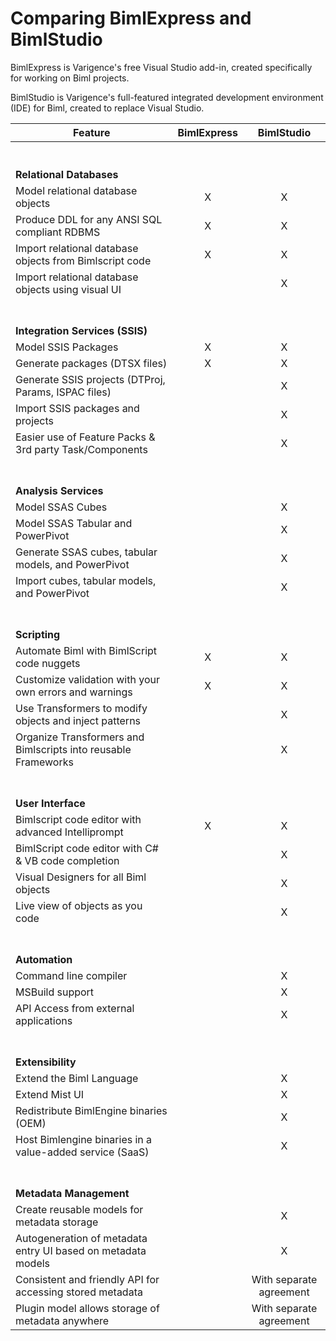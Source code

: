 # Comparing BimlExpress and BimlStudio

BimlExpress is Varigence's free Visual Studio add-in, created specifically for working on Biml projects.

BimlStudio is Varigence's full-featured integrated development environment (IDE) for Biml, created to replace Visual Studio.


| Feature                                                        | BimlExpress | BimlStudio              |
| -------------------------------------------------------------- |:-----------:|:-----------------------:|
| <br /><br />**Relational Databases** <br />                    |             |                         |
| Model relational database objects                              | X           | X                       |
| Produce DDL for any ANSI SQL compliant RDBMS                   | X           | X                       |
| Import relational database objects from Bimlscript code        | X           | X                       |
| Import relational database objects using visual UI             |             | X                       |
| <br /><br />**Integration Services (SSIS)**                    |             |                         |
| Model SSIS Packages                                            | X           | X                       |
| Generate packages (DTSX files)                                 | X           | X                       |
| Generate SSIS projects (DTProj, Params, ISPAC files)           |             | X                       |
| Import SSIS packages and projects                              |             | X                       |
| Easier use of Feature Packs & 3rd party Task/Components        |             | X                       |
| <br /><br />**Analysis Services**                              |             |                         |
| Model SSAS Cubes                                               |             | X                       |
| Model SSAS Tabular and PowerPivot                              |             | X                       |
| Generate SSAS cubes, tabular models, and PowerPivot            |             | X                       |
| Import cubes, tabular models, and PowerPivot                   |             | X                       |
| <br /><br />**Scripting**                                      |             |                         |
| Automate Biml with BimlScript code nuggets                     | X           | X                       |
| Customize validation with your own errors and warnings         | X           | X                       |
| Use Transformers to modify objects and inject patterns         |             | X                       |
| Organize Transformers and Bimlscripts into reusable Frameworks |             | X                       |
| <br /><br />**User Interface**                                 |             |                         |
| Bimlscript code editor with advanced Intelliprompt             | X           | X                       |
| BimlScript code editor with C# & VB code completion            |             | X                       |
| Visual Designers for all Biml objects                          |             | X                       |
| Live view of objects as you code                               |             | X                       |
| <br /><br />**Automation**                                     |             |                         |
| Command line compiler                                          |             | X                       |
| MSBuild support                                                |             | X                       |
| API Access from external applications                          |             | X                       |
| <br /><br />**Extensibility**                                  |             |                         |
| Extend the Biml Language                                       |             | X                       |
| Extend Mist UI                                                 |             | X                       |
| Redistribute BimlEngine binaries (OEM)                         |             | X                       |
| Host Bimlengine binaries in a value-added service (SaaS)       |             | X                       |
| <br /><br />**Metadata Management**                            |             |                         |
| Create reusable models for metadata storage                    |             | X                       |
| Autogeneration of metadata entry UI based on metadata models   |             | X                       |
| Consistent and friendly API for accessing stored metadata      |             | With separate agreement |
| Plugin model allows storage of metadata anywhere               |             | With separate agreement |
